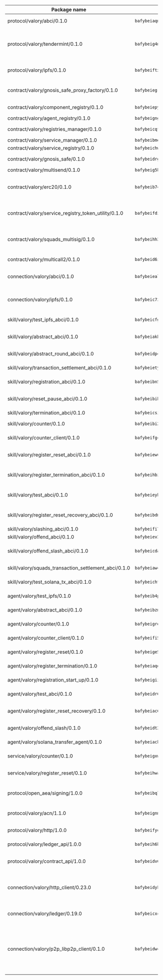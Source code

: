 | Package name                                                  | Package hash                                                  | Description                                                                                                                |
| ------------------------------------------------------------- | ------------------------------------------------------------- | -------------------------------------------------------------------------------------------------------------------------- |
| protocol/valory/abci/0.1.0                                    | `bafybeiaqmp7kocbfdboksayeqhkbrynvlfzsx4uy4x6nohywnmaig4an7u` | A protocol for ABCI requests and responses.                                                                                |
| protocol/valory/tendermint/0.1.0                              | `bafybeig4mi3vmlv5zpbjbfuzcgida6j5f2nhrpedxicmrrfjweqc5r7cra` | A protocol for communication between two AEAs to share tendermint configuration details.                                   |
| protocol/valory/ipfs/0.1.0                                    | `bafybeiftxi2qhreewgsc5wevogi7yc5g6hbcbo4uiuaibauhv3nhfcdtvm` | A protocol specification for IPFS requests and responses.                                                                  |
| contract/valory/gnosis_safe_proxy_factory/0.1.0               | `bafybeiegrcfqdqrp23p4u727ic7uybtdvseibzzm3rvyshfdfpqrffut5m` | Gnosis Safe proxy factory (GnosisSafeProxyFactory) contract                                                                |
| contract/valory/component_registry/0.1.0                      | `bafybeiepywewigowj533f55orx7oys3kk5lgdc247p2267scqfyp4gnqle` | Component registry contract                                                                                                |
| contract/valory/agent_registry/0.1.0                          | `bafybeignghdk7oqvyg722gz66tbuj2vj4vkatguj4b6lf5fqzqxkktcke4` | Agent registry contract                                                                                                    |
| contract/valory/registries_manager/0.1.0                      | `bafybeicqf5y3kj42ow45hjcmnglose5n7bwpm2zl3ufuuevou24ewmgbde` | Registries Manager contract                                                                                                |
| contract/valory/service_manager/0.1.0                         | `bafybeibmqewfh5wnayopneyv4vx35n5k7loavzmcazyevntdoskw7vasom` | Service Manager contract                                                                                                   |
| contract/valory/service_registry/0.1.0                        | `bafybeichwywpb7nwxdx7ytqke55fij3fth36ozkceo7kth4szx4ie4pouy` | Service Registry contract                                                                                                  |
| contract/valory/gnosis_safe/0.1.0                             | `bafybeidrguivprxfv3doys4s47uttqnr6m47ah5wbcfbczgp3m6nivclr4` | Gnosis Safe (GnosisSafeL2) contract                                                                                        |
| contract/valory/multisend/0.1.0                               | `bafybeig5byt5urg2d2bsecufxe5ql7f4mezg3mekfleeh32nmuusx66p4y` | MultiSend contract                                                                                                         |
| contract/valory/erc20/0.1.0                                   | `bafybeib7ctk3deleyxayrqvropewefr2muj4kcqe3t3wscak25bjmxnqwe` | The scaffold contract scaffolds a contract to be implemented by the developer.                                             |
| contract/valory/service_registry_token_utility/0.1.0          | `bafybeifdia2y5546tvk6xzxeaqzf2n5n7dutj2hdzbgenxohaqhjtnjqm4` | The scaffold contract scaffolds a contract to be implemented by the developer.                                             |
| contract/valory/squads_multisig/0.1.0                         | `bafybeihh3wb6ed3lictwpwetkwbpr355qxlhqabymwzy5cs4kgtk6gjgxy` | The scaffold contract scaffolds a contract to be implemented by the developer.                                             |
| contract/valory/multicall2/0.1.0                              | `bafybeid6ifkxf6z32eu2ld25vx7fbkgikzxfimemoo23y433ahx2dla2yu` | The MakerDAO multicall2 contract.                                                                                          |
| connection/valory/abci/0.1.0                                  | `bafybeiealuzcmfotybaurqd6qf7x5peohdm2xii5vxyp2ghgryiqoqj4pu` | connection to wrap communication with an ABCI server.                                                                      |
| connection/valory/ipfs/0.1.0                                  | `bafybeic7zx3tprybs7whs2odzsvqff2ohwaymo7calhki3nsdbokubhqte` | A connection responsible for uploading and downloading files from IPFS.                                                    |
| skill/valory/test_ipfs_abci/0.1.0                             | `bafybeicfggov5ma4aemhhxtreijt5ys7eo3x3w56ybxqlsgp2bstapsove` | IPFS e2e testing application.                                                                                              |
| skill/valory/abstract_abci/0.1.0                              | `bafybeiakbg2bf5w4gmeurrs3m5taevricynfpsp7jrgil6tvsgbib57awu` | The abci skill provides a template of an ABCI application.                                                                 |
| skill/valory/abstract_round_abci/0.1.0                        | `bafybeidp4qnhrfr3xgdef3r5cbj3z6a3spqmuggpwjftkvpq7du7qxqzk4` | abstract round-based ABCI application                                                                                      |
| skill/valory/transaction_settlement_abci/0.1.0                | `bafybeiety36g5em7dihjppr7hiqjmftipfbw36xsup4czp7lgob7tacexa` | ABCI application for transaction settlement.                                                                               |
| skill/valory/registration_abci/0.1.0                          | `bafybeibn5davbhnv763wvivxyyyigtkowbrfi4phbz455ekn54hclw6g4a` | ABCI application for common apps.                                                                                          |
| skill/valory/reset_pause_abci/0.1.0                           | `bafybeibihx43oudl75qjs7iuq5y6wbovw7vk3foziuqczqkhns6d737oju` | ABCI application for resetting and pausing app executions.                                                                 |
| skill/valory/termination_abci/0.1.0                           | `bafybeicsis5rfihgz5wlmekco3cjstqvz2dxn6qy3bc5x6nlewyzwkkmme` | Termination skill.                                                                                                         |
| skill/valory/counter/0.1.0                                    | `bafybeibi2etqv7urggbuun44vdcji2aqbj6u2fdjjg46dvsvvk3l2cx4au` | The ABCI Counter application example.                                                                                      |
| skill/valory/counter_client/0.1.0                             | `bafybeifgccmuepc2ointis5zzq5xosmky4hes4wv3s5xel6dh7ybvum3fe` | A client for the ABCI counter application.                                                                                 |
| skill/valory/register_reset_abci/0.1.0                        | `bafybeiewulhihctxppdnabprz3zqazqmcghzd54kzgjsoy3lyplcq746za` | ABCI application for dummy skill that registers and resets                                                                 |
| skill/valory/register_termination_abci/0.1.0                  | `bafybeihbzhgml4marsqwq7bdz6xpqwasd663mq5gpog2i7oocox6lz43ry` | ABCI application for dummy skill that registers and resets                                                                 |
| skill/valory/test_abci/0.1.0                                  | `bafybeieybptmzm32yhmdwtc2brur55lnyb2fo34iuujqvvlwry5lzxzw4e` | ABCI application for testing the ABCI connection.                                                                          |
| skill/valory/register_reset_recovery_abci/0.1.0               | `bafybeibdmg56o27pcu6i2bmoqxwls3d6tdnwg4s2otl2ndzlu4mctrldey` | ABCI application for dummy skill that registers and resets                                                                 |
| skill/valory/slashing_abci/0.1.0                              | `bafybeifi7lo4mqwziq72yitutguy264cw3usyf5kwtpydjl3noed2jlhae` | Slashing skill.                                                                                                            |
| skill/valory/offend_abci/0.1.0                                | `bafybeiev3ochut3jmslmthas6ubgwzf3aucdhbkb6nmmssuhrly34fs3se` | Offend ABCI application.                                                                                                   |
| skill/valory/offend_slash_abci/0.1.0                          | `bafybeicdae4usfwlehtm6xxximnwcw6hijwgevly5p4qkjfla7cyysfoom` | ABCI application used in order to test the slashing abci                                                                   |
| skill/valory/squads_transaction_settlement_abci/0.1.0         | `bafybeiaw4b7jaqxrmgjl6ivj64lrp4e7jjbfyknhtqpsne2cfmjcc6pgvi` | ABCI application for transaction settlement.                                                                               |
| skill/valory/test_solana_tx_abci/0.1.0                        | `bafybeichttd4mjtfqxt3dh6e5usdgf36swkfgsvsqdmxogd2rnmt5tikni` | SOLANA e2e testing application.                                                                                            |
| agent/valory/test_ipfs/0.1.0                                  | `bafybeib4p2b6fyyawsyth5k7ocv3escm25j4ymxotmhksyrxzbn34icvyy` | Agent for testing the ABCI connection.                                                                                     |
| agent/valory/abstract_abci/0.1.0                              | `bafybeibzm4rrki5eegqaumobajfykfvlavhtby3kbrkgrurh6dpdzow4hm` | The abstract ABCI AEA - for testing purposes only.                                                                         |
| agent/valory/counter/0.1.0                                    | `bafybeigrdibdenouo7cf5fl7swzqm3ax5uhu4a56q72juwbvtyhotjrdla` | The ABCI Counter example as an AEA                                                                                         |
| agent/valory/counter_client/0.1.0                             | `bafybeifi5mwd3ldixra6t3twvfopvsvicrcfp7mxgrlyzsoo5l32a7y4na` | The ABCI Counter example as an AEA                                                                                         |
| agent/valory/register_reset/0.1.0                             | `bafybeige5kjnuh3py3lp6jpp2fgqyykaor3yzy66g7hahd43lnonevuhk4` | Register reset to replicate Tendermint issue.                                                                              |
| agent/valory/register_termination/0.1.0                       | `bafybeiaqod5mutz5gqnktmmmpeqm4r5fyq5efhbqgksggsff7khsmbyz7a` | Register terminate to test the termination feature.                                                                        |
| agent/valory/registration_start_up/0.1.0                      | `bafybeigiicamddbirlhjbcsmmnojadsmjnrfvj7nic6bqtbadxuogwaegq` | Registration start-up ABCI example.                                                                                        |
| agent/valory/test_abci/0.1.0                                  | `bafybeidr64zwtzanieph44ibftwauuonbda5jomk5qkg2yjyzm6cnsfd3m` | Agent for testing the ABCI connection.                                                                                     |
| agent/valory/register_reset_recovery/0.1.0                    | `bafybeiac6i66k347qy3eif2w6nnz7y5cwsymft6wkpiem2ujltqir5iebe` | Agent to showcase hard reset as a recovery mechanism.                                                                      |
| agent/valory/offend_slash/0.1.0                               | `bafybeidt2dwjnggiokaju3gddz3qlbiay5thavxgztmws7ujzvsbw3dpee` | Offend and slash to test the slashing feature.                                                                             |
| agent/valory/solana_transfer_agent/0.1.0                      | `bafybeiach6vubpkduxfteltabdhccpf2pj6oe6r442acq44cuxopceyr3i` | Register terminate to test the termination feature.                                                                        |
| service/valory/counter/0.1.0                                  | `bafybeigxw5dax5vwkcajbe32g6sxu3skyrs7c7ylzwmqy7dxxvest23wy4` | A set of agents incrementing a counter                                                                                     |
| service/valory/register_reset/0.1.0                           | `bafybeihwaiaxivwcqgg2jbebqf3nol4zxkak7czsok56g3bed23uhuudru` | Test and debug tendermint reset mechanism.                                                                                 |
| protocol/open_aea/signing/1.0.0                               | `bafybeibqlfmikg5hk4phzak6gqzhpkt6akckx7xppbp53mvwt6r73h7tk4` | A protocol for communication between skills and decision maker.                                                            |
| protocol/valory/acn/1.1.0                                     | `bafybeignmc5uh3vgpuckljcj2tgg7hdqyytkm6m5b6v6mxtazdcvubibva` | The protocol used for envelope delivery on the ACN.                                                                        |
| protocol/valory/http/1.0.0                                    | `bafybeifyoio7nlh5zzyn5yz7krkou56l22to3cwg7gw5v5o3vxwklibhty` | A protocol for HTTP requests and responses.                                                                                |
| protocol/valory/ledger_api/1.0.0                              | `bafybeih6hfzj2obw5oajnt6ng6355edgvi5ngoaub44vpuszqoplfvyaom` | A protocol for ledger APIs requests and responses.                                                                         |
| protocol/valory/contract_api/1.0.0                            | `bafybeidv6wxpjyb2sdyibnmmum45et4zcla6tl63bnol6ztyoqvpl4spmy` | A protocol for contract APIs requests and responses.                                                                       |
| connection/valory/http_client/0.23.0                          | `bafybeidykl4elwbcjkqn32wt5h4h7tlpeqovrcq3c5bcplt6nhpznhgczi` | The HTTP_client connection that wraps a web-based client connecting to a RESTful API specification.                        |
| connection/valory/ledger/0.19.0                               | `bafybeicxcypcg2lxmtktbmuhqcyluzmasfsdeljyk2pvaabzc3h2jmcsui` | A connection to interact with any ledger API and contract API.                                                             |
| connection/valory/p2p_libp2p_client/0.1.0                     | `bafybeidwcobzb7ut3efegoedad7jfckvt2n6prcmd4g7xnkm6hp6aafrva` | The libp2p client connection implements a tcp connection to a running libp2p node as a traffic delegate to send/receive envelopes to/from agents in the DHT. |
